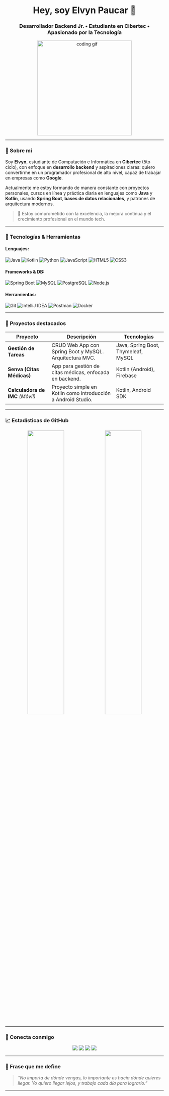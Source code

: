 <h1 align="center">Hey, soy Elvyn Paucar 👋</h1>
<h3 align="center">Desarrollador Backend Jr. • Estudiante en Cibertec • Apasionado por la Tecnología</h3>

<p align="center">
  <img src="https://cdn.jsdelivr.net/gh/Nero105/assets/code.gif" width="300" alt="coding gif"/>
</p>

---

### 🧠 Sobre mí

Soy **Elvyn**, estudiante de Computación e Informática en **Cibertec** (5to ciclo), con enfoque en **desarrollo backend** y aspiraciones claras: quiero convertirme en un programador profesional de alto nivel, capaz de trabajar en empresas como **Google**.

Actualmente me estoy formando de manera constante con proyectos personales, cursos en línea y práctica diaria en lenguajes como **Java** y **Kotlin**, usando **Spring Boot**, **bases de datos relacionales**, y patrones de arquitectura modernos.

> 🎯 Estoy comprometido con la excelencia, la mejora continua y el crecimiento profesional en el mundo tech.

---

### 🚀 Tecnologías & Herramientas

#### Lenguajes:
![Java](https://img.shields.io/badge/Java-ED8B00?style=flat&logo=java&logoColor=white)
![Kotlin](https://img.shields.io/badge/Kotlin-0095D5?style=flat&logo=kotlin&logoColor=white)
![Python](https://img.shields.io/badge/Python-3776AB?style=flat&logo=python&logoColor=white)
![JavaScript](https://img.shields.io/badge/JavaScript-F7DF1E?style=flat&logo=javascript&logoColor=black)
![HTML5](https://img.shields.io/badge/HTML5-E34F26?style=flat&logo=html5&logoColor=white)
![CSS3](https://img.shields.io/badge/CSS3-1572B6?style=flat&logo=css3&logoColor=white)

#### Frameworks & DB:
![Spring Boot](https://img.shields.io/badge/Spring_Boot-6DB33F?style=flat&logo=spring-boot&logoColor=white)
![MySQL](https://img.shields.io/badge/MySQL-005C84?style=flat&logo=mysql&logoColor=white)
![PostgreSQL](https://img.shields.io/badge/PostgreSQL-336791?style=flat&logo=postgresql&logoColor=white)
![Node.js](https://img.shields.io/badge/Node.js-339933?style=flat&logo=node.js&logoColor=white)

#### Herramientas:
![Git](https://img.shields.io/badge/Git-F05032?style=flat&logo=git&logoColor=white)
![IntelliJ IDEA](https://img.shields.io/badge/IntelliJ-000000?style=flat&logo=intellij-idea&logoColor=white)
![Postman](https://img.shields.io/badge/Postman-FF6C37?style=flat&logo=postman&logoColor=white)
![Docker](https://img.shields.io/badge/Docker-2496ED?style=flat&logo=docker&logoColor=white)


---

### 📌 Proyectos destacados

| Proyecto | Descripción | Tecnologías |
|---------|-------------|-------------|
| **Gestión de Tareas** | CRUD Web App con Spring Boot y MySQL. Arquitectura MVC. | Java, Spring Boot, Thymeleaf, MySQL |
| **Senva (Citas Médicas)** | App para gestión de citas médicas, enfocada en backend. | Kotlin (Android), Firebase |
| **Calculadora de IMC** *(Móvil)* | Proyecto simple en Kotlin como introducción a Android Studio. | Kotlin, Android SDK |

---

### 📈 Estadísticas de GitHub

<p align="center">
  <img src="https://github-readme-stats.vercel.app/api?username=Nero105&show_icons=true&theme=tokyonight&cache_seconds=1800" width="48%" />
  <img src="https://github-readme-stats.vercel.app/api/top-langs/?username=Nero105&layout=compact&theme=tokyonight&cache_seconds=1800" width="48%" />
</p>

---

### 🤝 Conecta conmigo

<p align="center">
  <a href="mailto:elvyn.paucar.ponce@gmail.com"><img src="https://img.shields.io/badge/Gmail-D14836?style=flat&logo=gmail&logoColor=white"/></a>
  <a href="https://www.linkedin.com/in/elvyn-paucar-ponce-71bbb9300/"><img src="https://img.shields.io/badge/LinkedIn-0A66C2?style=flat&logo=linkedin&logoColor=white"/></a>
  <a href="https://www.instagram.com/elvynpp/"><img src="https://img.shields.io/badge/Instagram-E4405F?style=flat&logo=instagram&logoColor=white"/></a>
  <a href="https://www.hackerrank.com/profile/elvyn_paucar_po1"><img src="https://img.shields.io/badge/HackerRank-2EC866?style=flat&logo=HackerRank&logoColor=white"/></a>
</p>

---

### 💬 Frase que me define

> *“No importa de dónde vengas, lo importante es hacia dónde quieres llegar. Yo quiero llegar lejos, y trabajo cada día para lograrlo.”*

---

